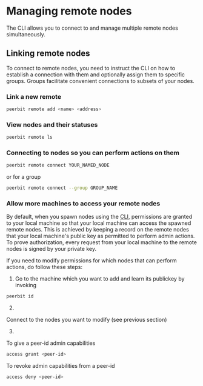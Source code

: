 # Managing remote nodes
The CLI allows you to connect to and manage multiple remote nodes simultaneously.


## Linking remote nodes
To connect to remote nodes, you need to instruct the CLI on how to establish a connection with them and optionally assign them to specific groups. Groups facilitate convenient connections to subsets of your nodes.


### Link a new remote
```sh
peerbit remote add <name> <address>
```

### View nodes and their statuses
```sh
peerbit remote ls
```

### Connecting to nodes so you can perform actions on them 

```sh
peerbit remote connect YOUR_NAMED_NODE
```
or for a group

```sh
peerbit remote connect --group GROUP_NAME
```


### Allow more machines to access your remote nodes
By default, when you spawn nodes using the [CLI](/modules/deploy/server/automatic.md), permissions are granted to your local machine so that your local machine can access the spawned remote nodes. This is achieved by keeping a record on the remote nodes that your local machine's public key as permitted to perform admin actions. To prove authorization, every request from your local machine to the remote nodes is signed by your private key.

If you need to modify permissions for which nodes that can perform actions, do follow these steps:

1. Go to the machine which you want to add and learn its publickey by invoking
```sh
peerbit id
```

2.
Connect to the nodes you want to modify (see previous section)

3.
To give a peer-id admin capabilities
```sh 
access grant <peer-id>  
```

To revoke admin capabilities from a peer-id
```sh
access deny <peer-id>
```  

